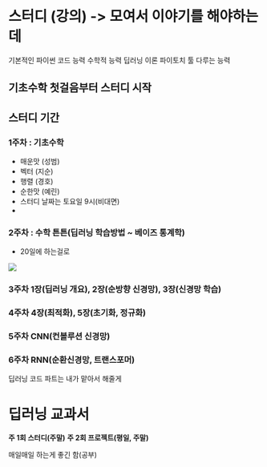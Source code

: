 # 스터디 (강의) -> 모여서 이야기를 해야하는데
기본적인 파이썬 코드 능력
수학적 능력
딥러닝 이론
파이토치 툴 다루는 능력

## 기초수학 첫걸음부터 스터디 시작
## 스터디 기간
### 1주차 : 기초수학
- 매운맛 (성범)
- 벡터 (지순)
- 행렬 (경호)
- 순한맛 (예린)
- 스터디 날짜는 토요일 9시(비대면)
- 
### 2주차 : 수학 튼튼(딥러닝 학습방법 ~ 베이즈 통계학)
- 20일에 하는걸로



![](https://i.imgur.com/boP2ZnX.png)

### 3주차 1장(딥러닝 개요), 2장(순방향 신경망), 3장(신경망 학습)
### 4주차 4장(최적화), 5장(초기화, 정규화)
### 5주차 CNN(컨볼루션 신경망)
### 6주차 RNN(순환신경망, 트랜스포머)

딥러닝 코드 파트는 내가 맡아서 해줄게


# 딥러닝 교과서
**주 1회 스터디(주말)**
**주 2회 프로젝트(평일, 주말)**

매일매일 하는게 좋긴 함(공부)
